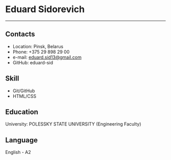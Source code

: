 # Eduard Sidorevich

---

## Contacts
   * Location: Pinsk, Belarus
   * Phone: +375 29 898 29 00
   * e-mail: eduard.sid13@gmail.com
   * GitHub: eduard-sid

## Skill
   * Git/GitHub
   * HTML/CSS

## Education 
   University: POLESSKY STATE UNIVERSITY (Engineering Faculty)

## Language
   English - A2